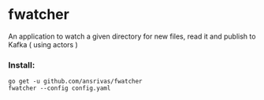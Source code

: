 # fwatcher
An application to watch a given directory for new files, read it and publish to Kafka ( using actors )

### Install:
    go get -u github.com/ansrivas/fwatcher
    fwatcher --config config.yaml
